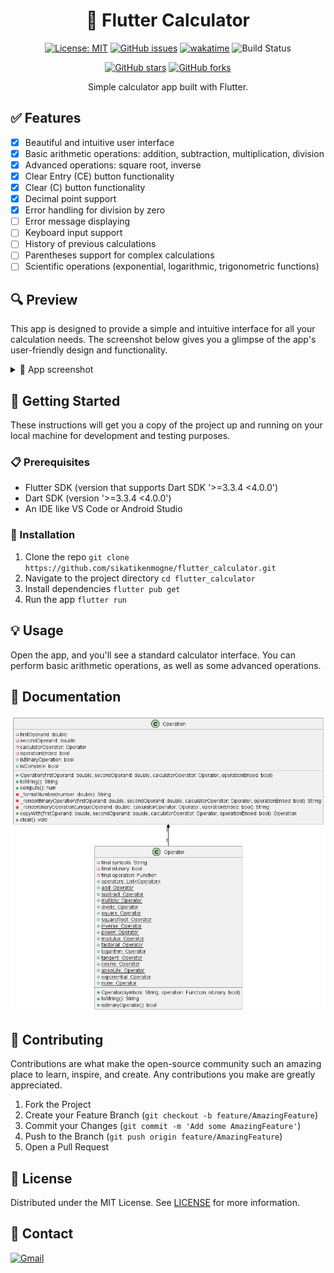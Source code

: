 <h1 align="center">  🧮  Flutter Calculator </h1>

<div align="center">

[![License: MIT](https://img.shields.io/badge/License-MIT-yellow.svg)](https://opensource.org/licenses/MIT)
[![GitHub issues](https://img.shields.io/github/issues/sikatikenmogne/flutter_calculator)](https://github.com/sikatikenmogne/flutter_calculator/issues)
[![wakatime](https://wakatime.com/badge/user/018cee13-789a-4312-ba87-bff7005ff31b/project/372f01fd-4d0b-483b-b027-de232d6b4adb.svg)](https://wakatime.com/badge/user/018cee13-789a-4312-ba87-bff7005ff31b/project/372f01fd-4d0b-483b-b027-de232d6b4adb)
![Build Status](https://github.com/sikatikenmogne/flutter_calculator/actions/workflows/flutter-ci.yml/badge.svg)
<!-- [![Coverage Status](https://coveralls.io/repos/github/yourusername/yourrepository/badge.svg?branch=master)](https://coveralls.io/github/yourusername/yourrepository?branch=master) -->
[![GitHub stars](https://img.shields.io/github/stars/sikatikenmogne/flutter_calculator)](https://github.com/sikatikenmogne/flutter_calculator/stargazers)
[![GitHub forks](https://img.shields.io/github/forks/sikatikenmogne/flutter_calculator)](https://github.com/sikatikenmogne/flutter_calculator/network)

Simple calculator app built with Flutter.

</div>

## ✅ Features

- [x] Beautiful and intuitive user interface
- [x] Basic arithmetic operations: addition, subtraction, multiplication, division
- [x] Advanced operations: square root, inverse
- [x] Clear Entry (CE) button functionality
- [x] Clear (C) button functionality
- [x] Decimal point support
- [x] Error handling for division by zero
- [ ] Error message displaying
- [ ] Keyboard input support
- [ ] History of previous calculations
- [ ] Parentheses support for complex calculations
- [ ] Scientific operations (exponential, logarithmic, trigonometric functions)
  
## :mag: Preview

This app is designed to provide a simple and intuitive interface for all your calculation needs. The screenshot below gives you a glimpse of the app's user-friendly design and functionality.

<details>
<summary>📸 App screenshot</summary>
<div align="center">

<img src="screenshot.png" height="600px">

</div>
</details>

## :rocket: Getting Started

These instructions will get you a copy of the project up and running on your local machine for development and testing purposes.

### :clipboard: Prerequisites

- Flutter SDK (version that supports Dart SDK '>=3.3.4 <4.0.0')
- Dart SDK (version '>=3.3.4 <4.0.0')
- An IDE like VS Code or Android Studio

### :wrench: Installation

1. Clone the repo `git clone https://github.com/sikatikenmogne/flutter_calculator.git`
2. Navigate to the project directory `cd flutter_calculator`
3. Install dependencies `flutter pub get`
4. Run the app `flutter run`

## :bulb: Usage

Open the app, and you'll see a standard calculator interface. You can perform basic arithmetic operations, as well as some advanced operations.

## :book: Documentation

![DomainClassDiagram](docs/diagrams/src/Model_class_diagram/modelClassDiagram.png)

## :handshake: Contributing

Contributions are what make the open-source community such an amazing place to learn, inspire, and create. Any contributions you make are greatly appreciated.

   1. Fork the Project
   2. Create your Feature Branch (`git checkout -b feature/AmazingFeature`)
   3. Commit your Changes (`git commit -m 'Add some AmazingFeature'`)
   4. Push to the Branch (`git push origin feature/AmazingFeature`)
   5. Open a Pull Request

## :page_with_curl: License

Distributed under the MIT License. See [LICENSE](LICENSE) for more information.

## :email: Contact

[![Gmail](https://img.shields.io/badge/Gmail-D14836?style=for-the-badge&logo=gmail&logoColor=white)](mailto:sikatikenmogne@gmail.com)
